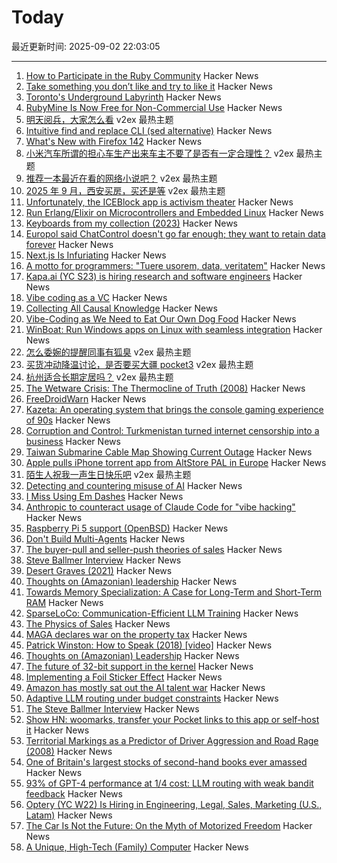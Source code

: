 # Today

最近更新时间: 2025-09-02 22:03:05

--- 
1. [How to Participate in the Ruby Community](https://www.rubynewbie.org/10-ways-to-participate-in-the-ruby-community) Hacker News
2. [Take something you don’t like and try to like it](https://dynomight.net/liking/) Hacker News
3. [Toronto's Underground Labyrinth](https://www.worksinprogress.news/p/torontos-underground-labyrinth) Hacker News
4. [RubyMine Is Now Free for Non-Commercial Use](https://blog.jetbrains.com/ruby/2025/09/rubymine-is-now-free-for-non-commercial-use/) Hacker News
5. [明天阅兵，大家怎么看](https://www.v2ex.com/t/1156582) v2ex 最热主题
6. [Intuitive find and replace CLI (sed alternative)](https://github.com/chmln/sd) Hacker News
7. [What's New with Firefox 142](https://www.mozilla.org/en-US/firefox/142.0.1/whatsnew/?oldversion=139.0.4&utm_medium=firefox-desktop&utm_source=update&utm_campaign=142) Hacker News
8. [小米汽车所谓的担心车生产出来车主不要了是否有一定合理性？](https://www.v2ex.com/t/1156503) v2ex 最热主题
9. [推荐一本最近在看的网络小说吧？](https://www.v2ex.com/t/1156494) v2ex 最热主题
10. [2025 年 9 月，西安买房，买还是等](https://www.v2ex.com/t/1156468) v2ex 最热主题
11. [Unfortunately, the ICEBlock app is activism theater](https://micahflee.com/unfortunately-the-iceblock-app-is-activism-theater/) Hacker News
12. [Run Erlang/Elixir on Microcontrollers and Embedded Linux](https://www.grisp.org/software) Hacker News
13. [Keyboards from my collection (2023)](https://aresluna.org/50-keyboards-from-my-collection/) Hacker News
14. [Europol said ChatControl doesn't go far enough; they want to retain data forever](https://old.reddit.com/r/europe/comments/1n6cjw1/europol_said_chat_control_doesnt_go_far_enough/) Hacker News
15. [Next.js Is Infuriating](https://blog.meca.sh/3lxoty3shjc2z) Hacker News
16. [A motto for programmers: "Tuere usorem, data, veritatem"](https://koas.dev/a-motto-for-programming/) Hacker News
17. [Kapa.ai (YC S23) is hiring research and software engineers](https://www.ycombinator.com/companies/kapa-ai/jobs) Hacker News
18. [Vibe coding as a VC](https://kevinkuipers.substack.com/p/vc-for-vibe-coding-a-fresh-new-start) Hacker News
19. [Collecting All Causal Knowledge](https://causenet.org/) Hacker News
20. [Vibe-Coding as We Need to Eat Our Own Dog Food](https://kevinkuipers.substack.com/p/vc-for-vibe-coding-a-fresh-new-start) Hacker News
21. [WinBoat: Run Windows apps on Linux with seamless integration](https://github.com/TibixDev/winboat) Hacker News
22. [怎么委婉的提醒同事有狐臭](https://www.v2ex.com/t/1156474) v2ex 最热主题
23. [买货冲动降温讨论，是否要买大疆 pocket3](https://www.v2ex.com/t/1156459) v2ex 最热主题
24. [杭州适合长期定居吗？](https://www.v2ex.com/t/1156457) v2ex 最热主题
25. [The Wetware Crisis: The Thermocline of Truth (2008)](https://brucefwebster.com/2008/04/15/the-wetware-crisis-the-themocline-of-truth/) Hacker News
26. [FreeDroidWarn](https://github.com/woheller69/FreeDroidWarn) Hacker News
27. [Kazeta: An operating system that brings the console gaming experience of 90s](https://kazeta.org/) Hacker News
28. [Corruption and Control: Turkmenistan turned internet censorship into a business](https://blog.torproject.org/Corruption-Control-Turkmenistan-internet-censorship-business/) Hacker News
29. [Taiwan Submarine Cable Map Showing Current Outage](https://smc.peering.tw/) Hacker News
30. [Apple pulls iPhone torrent app from AltStore PAL in Europe](https://www.theverge.com/news/767344/apple-removes-itorrent-altstore-pal-ios-marketplace) Hacker News
31. [陌生人祝我一声生日快乐吧](https://www.v2ex.com/t/1156452) v2ex 最热主题
32. [Detecting and countering misuse of AI](https://www.anthropic.com/news/detecting-countering-misuse-aug-2025) Hacker News
33. [I Miss Using Em Dashes](https://bassi.li/articles/i-miss-using-em-dashes) Hacker News
34. [Anthropic to counteract usage of Claude Code for "vibe hacking"](https://www.anthropic.com/news/detecting-countering-misuse-aug-2025) Hacker News
35. [Raspberry Pi 5 support (OpenBSD)](https://marc.info/?l=openbsd-cvs&m=175675287220070&w=2) Hacker News
36. [Don't Build Multi-Agents](https://cognition.ai/blog/dont-build-multi-agents) Hacker News
37. [The buyer-pull and seller-push theories of sales](https://howtogrow.substack.com/p/the-physics-of-sales) Hacker News
38. [Steve Ballmer Interview](https://www.acquired.fm/episodes/the-steve-ballmer-interview) Hacker News
39. [Desert Graves (2021)](https://www.desertmountaineer.com/2021/08/06/graves/) Hacker News
40. [Thoughts on (Amazonian) leadership](https://www.daemonology.net/blog/2025-09-01-Thoughts-on-Amazonian-Leadership.html) Hacker News
41. [Towards Memory Specialization: A Case for Long-Term and Short-Term RAM](https://arxiv.org/abs/2508.02992) Hacker News
42. [SparseLoCo: Communication-Efficient LLM Training](https://arxiv.org/abs/2508.15706) Hacker News
43. [The Physics of Sales](https://howtogrow.substack.com/p/the-physics-of-sales) Hacker News
44. [MAGA declares war on the property tax](https://www.urbanproxima.com/p/maga-declares-war-on-the-property) Hacker News
45. [Patrick Winston: How to Speak (2018) [video]](https://www.youtube.com/watch?v=Unzc731iCUY) Hacker News
46. [Thoughts on (Amazonian) Leadership](https://www.daemonology.net/blog/2025-09-01-Thoughts-on-Amazonian-Leadership.html) Hacker News
47. [The future of 32-bit support in the kernel](https://lwn.net/SubscriberLink/1035727/4837b0d3dccf1cbb/) Hacker News
48. [Implementing a Foil Sticker Effect](https://www.4rknova.com/blog/2025/08/30/foil-sticker) Hacker News
49. [Amazon has mostly sat out the AI talent war](https://www.businessinsider.com/amazon-ai-talent-wars-internal-document-2025-8) Hacker News
50. [Adaptive LLM routing under budget constraints](https://arxiv.org/abs/2508.21141) Hacker News
51. [The Steve Ballmer Interview](https://www.acquired.fm/episodes/the-steve-ballmer-interview) Hacker News
52. [Show HN: woomarks, transfer your Pocket links to this app or self-host it](https://woomarks.com) Hacker News
53. [Territorial Markings as a Predictor of Driver Aggression and Road Rage (2008)](https://onlinelibrary.wiley.com/doi/abs/10.1111/j.1559-1816.2008.00364.x?prevSearch=allfield%3A%28szlemko%29) Hacker News
54. [One of Britain's largest stocks of second-hand books ever amassed](https://www.worldofinteriors.com/story/richard-axe-second-hand-books-yorkshire) Hacker News
55. [93% of GPT-4 performance at 1/4 cost: LLM routing with weak bandit feedback](https://arxiv.org/abs/2508.21141) Hacker News
56. [Optery (YC W22) Is Hiring in Engineering, Legal, Sales, Marketing (U.S., Latam)](https://www.optery.com/careers/) Hacker News
57. [The Car Is Not the Future: On the Myth of Motorized Freedom](https://blog.scaramuzza.me/articles/the_car_is_not_the_future.html) Hacker News
58. [A Unique, High-Tech (Family) Computer](https://nicole.express/2025/a-computer-in-your-home.html) Hacker News
